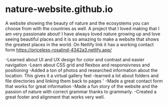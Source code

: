 # nature-website.github.io

A website showing the beauty of nature and the ecosystems you can choose from with the countries as well. A project that I loved making that I am very passionate about! I have always loved nature growing up and love seeing beautiful places and it is so amazing to make a website that shows the greatest places in the world.
On Netlify link it has a working contact form https://priceless-rosalind-4342a3.netlify.app/

-Learned about UI and UX design for color and contrast and easier navigation 
-Learn about CSS grid and flexbox and responsivness and positioning
-Added a ton of photos and researched information about the location. 
This gives it a virtual gallery feel -learned a lot about folders and file directories and linking them back to pages '
-Made a great contact form that works for great information 
-Made a fun story of the website and the passion of nature with correct grammar thanks to grammarly. 
-Created a great footer and alignment that works very well.
